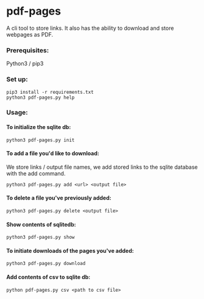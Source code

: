 # pdf-pages 
A cli tool to store links. It also has the ability to download and store webpages as PDF.

### Prerequisites:
Python3 / pip3

### Set up:
```
pip3 install -r requirements.txt
python3 pdf-pages.py help
```

### Usage: 

#### To initialize the sqlite db:
```
python3 pdf-pages.py init
```

#### To add a file you'd like to download:
We store links / output file names, we add stored links to the sqlite database with the add command. 
```
python3 pdf-pages.py add <url> <output file>
```

#### To delete a file you've previously added:
```
python3 pdf-pages.py delete <output file>
```

#### Show contents of sqlitedb:
```
python3 pdf-pages.py show
```

#### To initiate downloads of the pages you've added:
```
python3 pdf-pages.py download
```

#### Add contents of csv to sqlite db:
```
python pdf-pages.py csv <path to csv file>
```


